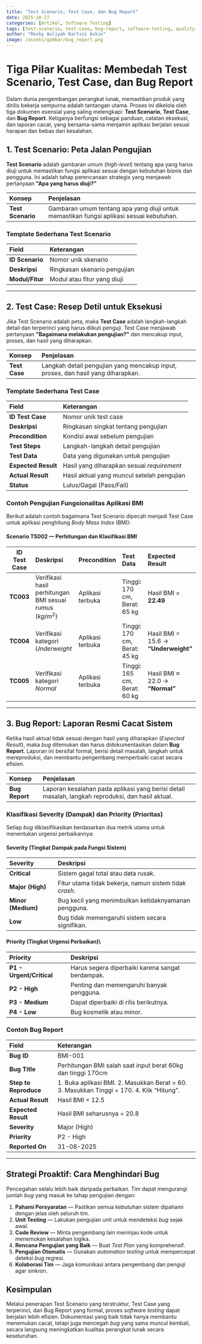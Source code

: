 ```yaml
---
title: "Test Scenario, Test Case, dan Bug Report"
date: 2025-10-27
categories: [Artikel, Software Testing]
tags: [test-scenario, test-case, bug-report, software-testing, quality-assurance]
author: "Resky Auliyah Kartini Askin"
image: /assets/gambar/bug_report.png
---
```


# Tiga Pilar Kualitas: Membedah Test Scenario, Test Case, dan Bug Report

Dalam dunia pengembangan perangkat lunak, memastikan produk yang dirilis bekerja sempurna adalah tantangan utama. Proses ini dikelola oleh tiga dokumen esensial yang saling melengkapi: **Test Scenario**, **Test Case**, dan **Bug Report**. Ketiganya berfungsi sebagai panduan, catatan eksekusi, dan laporan cacat, yang bersama-sama menjamin aplikasi berjalan sesuai harapan dan bebas dari kesalahan.

## 1. Test Scenario: Peta Jalan Pengujian

**Test Scenario** adalah gambaran umum (*high-level*) tentang apa yang harus diuji untuk memastikan fungsi aplikasi sesuai dengan kebutuhan bisnis dan pengguna. Ini adalah tahap perencanaan strategis yang menjawab pertanyaan **"Apa yang harus diuji?"**

| Konsep | Penjelasan |
| :--- | :--- |
| **Test Scenario** | Gambaran umum tentang apa yang diuji untuk memastikan fungsi aplikasi sesuai kebutuhan. |

### Template Sederhana Test Scenario

| Field | Keterangan |
| :--- | :--- |
| **ID Scenario** | Nomor unik skenario |
| **Deskripsi** | Ringkasan skenario pengujian |
| **Modul/Fitur** | Modul atau fitur yang diuji |

---

## 2. Test Case: Resep Detil untuk Eksekusi

Jika Test Scenario adalah peta, maka **Test Case** adalah langkah-langkah detail dan terperinci yang harus diikuti penguji. Test Case menjawab pertanyaan **"Bagaimana melakukan pengujian?"** dan mencakup input, proses, dan hasil yang diharapkan.

| Konsep | Penjelasan |
| :--- | :--- |
| **Test Case** | Langkah detail pengujian yang mencakup input, proses, dan hasil yang diharapkan. |

### Template Sederhana Test Case

| Field | Keterangan |
| :--- | :--- |
| **ID Test Case** | Nomor unik test case |
| **Deskripsi** | Ringkasan singkat tentang pengujian |
| **Precondition** | Kondisi awal sebelum pengujian |
| **Test Steps** | Langkah-langkah detail pengujian |
| **Test Data** | Data yang digunakan untuk pengujian |
| **Expected Result** | Hasil yang diharapkan sesuai *requirement* |
| **Actual Result** | Hasil aktual yang muncul setelah pengujian |
| **Status** | Lulus/Gagal (Pass/Fail) |

### Contoh Pengujian Fungsionalitas Aplikasi BMI

Berikut adalah contoh bagaimana Test Scenario dipecah menjadi Test Case untuk aplikasi penghitung *Body Mass Index* (BMI):

#### Scenario TS002 — Perhitungan dan Klasifikasi BMI

| ID Test Case | Deskripsi | Precondition | Test Data | Expected Result |
| :---: | :--- | :--- | :--- | :--- |
| **TC003** | Verifikasi hasil perhitungan BMI sesuai rumus ($kg/m^2$) | Aplikasi terbuka | Tinggi: 170 cm, Berat: 65 kg | Hasil BMI = **22.49** |
| **TC004** | Verifikasi kategori *Underweight* | Aplikasi terbuka | Tinggi: 170 cm, Berat: 45 kg | Hasil BMI = 15.6 $\rightarrow$ **“Underweight”** |
| **TC005** | Verifikasi kategori *Normal* | Aplikasi terbuka | Tinggi: 165 cm, Berat: 60 kg | Hasil BMI $\approx$ 22.0 $\rightarrow$ **“Normal”** |

---

## 3. Bug Report: Laporan Resmi Cacat Sistem

Ketika hasil aktual tidak sesuai dengan hasil yang diharapkan (*Expected Result*), maka *bug* ditemukan dan harus didokumentasikan dalam **Bug Report**. Laporan ini bersifat formal, berisi detail masalah, langkah untuk mereproduksi, dan membantu pengembang memperbaiki cacat secara efisien.

| Konsep | Penjelasan |
| :--- | :--- |
| **Bug Report** | Laporan kesalahan pada aplikasi yang berisi detail masalah, langkah reproduksi, dan hasil aktual. |

### Klasifikasi Severity (Dampak) dan Priority (Prioritas)

Setiap *bug* diklasifikasikan berdasarkan dua metrik utama untuk menentukan urgensi perbaikannya:

#### Severity (Tingkat Dampak pada Fungsi Sistem)

| Severity | Deskripsi |
| :--- | :--- |
| **Critical** | Sistem gagal total atau data rusak. |
| **Major (High)** | Fitur utama tidak bekerja, namun sistem tidak *crash*. |
| **Minor (Medium)** | Bug kecil yang menimbulkan ketidaknyamanan pengguna. |
| **Low** | Bug tidak memengaruhi sistem secara signifikan. |

#### Priority (Tingkat Urgensi Perbaikan)\

| Priority | Deskripsi |
| :--- | :--- |
| **P1 - Urgent/Critical** | Harus segera diperbaiki karena sangat berdampak. |
| **P2 - High** | Penting dan memengaruhi banyak pengguna. |
| **P3 - Medium** | Dapat diperbaiki di rilis berikutnya. |
| **P4 - Low** | Bug kosmetik atau minor. |

### Contoh Bug Report

| Field | Keterangan |
| :--- | :--- |
| **Bug ID** | BMI-001 |
| **Bug Title** | Perhitungan BMI salah saat input berat 60kg dan tinggi 170cm |
| **Step to Reproduce** | 1. Buka aplikasi BMI. 2. Masukkan Berat = 60. 3. Masukkan Tinggi = 170. 4. Klik “Hitung”. |
| **Actual Result** | Hasil BMI = 12.5 |
| **Expected Result** | Hasil BMI seharusnya = 20.8 |
| **Severity** | Major (High) |
| **Priority** | P2 - High |
| **Reported On** | 31-08-2025 |

---

## Strategi Proaktif: Cara Menghindari Bug

Pencegahan selalu lebih baik daripada perbaikan. Tim dapat mengurangi jumlah *bug* yang masuk ke tahap pengujian dengan:

1.  **Pahami Persyaratan** — Pastikan semua kebutuhan sistem dipahami dengan jelas oleh seluruh tim.
2.  **Unit Testing** — Lakukan pengujian unit untuk mendeteksi *bug* sejak awal.
3.  **Code Review** — Minta pengembang lain meninjau kode untuk menemukan kesalahan logika.
4.  **Rencana Pengujian yang Baik** — Buat *Test Plan* yang komprehensif.
5.  **Pengujian Otomatis** — Gunakan *automation testing* untuk mempercepat deteksi *bug* regresi.
6.  **Kolaborasi Tim** — Jaga komunikasi antara pengembang dan penguji agar sinkron.

## Kesimpulan

Melalui penerapan Test Scenario yang terstruktur, Test Case yang terperinci, dan Bug Report yang formal, proses *software testing* dapat berjalan lebih efisien. Dokumentasi yang baik tidak hanya membantu menemukan cacat, tetapi juga mencegah *bug* yang sama muncul kembali, secara langsung meningkatkan kualitas perangkat lunak secara keseluruhan.